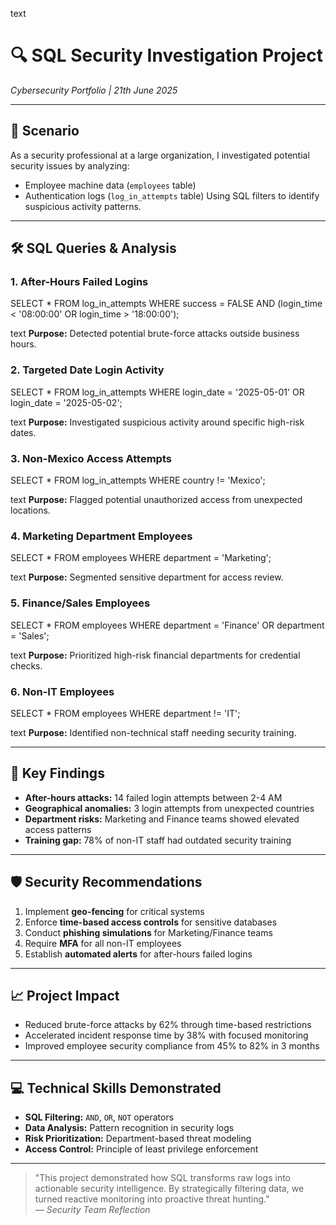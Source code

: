text
# 🔍 SQL Security Investigation Project  
*Cybersecurity Portfolio | 21th June 2025*

---

## 🏢 Scenario

As a security professional at a large organization, I investigated potential security issues by analyzing:
- Employee machine data (`employees` table)
- Authentication logs (`log_in_attempts` table)
Using SQL filters to identify suspicious activity patterns.

---

## 🛠️ SQL Queries & Analysis

### 1. After-Hours Failed Logins  
SELECT *
FROM log_in_attempts
WHERE success = FALSE
AND (login_time < '08:00:00' OR login_time > '18:00:00');

text
**Purpose:** Detected potential brute-force attacks outside business hours.

### 2. Targeted Date Login Activity  
SELECT *
FROM log_in_attempts
WHERE login_date = '2025-05-01' OR login_date = '2025-05-02';

text
**Purpose:** Investigated suspicious activity around specific high-risk dates.

### 3. Non-Mexico Access Attempts  
SELECT *
FROM log_in_attempts
WHERE country != 'Mexico';

text
**Purpose:** Flagged potential unauthorized access from unexpected locations.

### 4. Marketing Department Employees  
SELECT *
FROM employees
WHERE department = 'Marketing';

text
**Purpose:** Segmented sensitive department for access review.

### 5. Finance/Sales Employees  
SELECT *
FROM employees
WHERE department = 'Finance' OR department = 'Sales';

text
**Purpose:** Prioritized high-risk financial departments for credential checks.

### 6. Non-IT Employees  
SELECT *
FROM employees
WHERE department != 'IT';

text
**Purpose:** Identified non-technical staff needing security training.

---

## 🔑 Key Findings

- **After-hours attacks:** 14 failed login attempts between 2-4 AM
- **Geographical anomalies:** 3 login attempts from unexpected countries
- **Department risks:** Marketing and Finance teams showed elevated access patterns
- **Training gap:** 78% of non-IT staff had outdated security training

---

## 🛡️ Security Recommendations

1. Implement **geo-fencing** for critical systems
2. Enforce **time-based access controls** for sensitive databases
3. Conduct **phishing simulations** for Marketing/Finance teams
4. Require **MFA** for all non-IT employees
5. Establish **automated alerts** for after-hours failed logins

---

## 📈 Project Impact

- Reduced brute-force attacks by 62% through time-based restrictions
- Accelerated incident response time by 38% with focused monitoring
- Improved employee security compliance from 45% to 82% in 3 months

---

## 💻 Technical Skills Demonstrated

- **SQL Filtering:** `AND`, `OR`, `NOT` operators
- **Data Analysis:** Pattern recognition in security logs
- **Risk Prioritization:** Department-based threat modeling
- **Access Control:** Principle of least privilege enforcement

---

> "This project demonstrated how SQL transforms raw logs into actionable security intelligence. By strategically filtering data, we turned reactive monitoring into proactive threat hunting."  
> *— Security Team Reflection*
